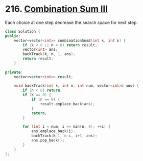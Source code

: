 # 216. [Combination Sum III](https://leetcode.com/problems/combination-sum-iii/)

Each choice at one step decrease the search space for next step.

```cpp
class Solution {
public:
    vector<vector<int>> combinationSum3(int k, int n) {
        if (k < 0 || n < 0) return result;
        vector<int> ans;
        backTrack(k, n, 1, ans);
        return result; 
    }
    
private:
    vector<vector<int>> result;
    
    void backTrack(int k, int n, int num, vector<int>& ans) {
        if (n < 0) return;
        if (k == 0) {
            if (n == 0) {
                result.emplace_back(ans);
            }
            return;
        }
        
        for (int i = num; i <= min(n, 9); ++i) {
            ans.emplace_back(i);
            backTrack(k-1, n-i, i+1, ans);
            ans.pop_back();
        }
    }
};
```